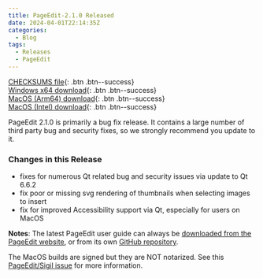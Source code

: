 ```yaml
---
title: PageEdit-2.1.0 Released
date: 2024-04-01T22:14:35Z
categories:
  - Blog
tags:
  - Releases
  - PageEdit
---
```


[CHECKSUMS file](https://github.com/Sigil-Ebook/PageEdit/releases/download/2.1.0/PageEdit-2.1.0-CHECKSUMS.sha256.txt){: .btn .btn--success}<br/>
[Windows x64 download](https://github.com/Sigil-Ebook/PageEdit/releases/download/2.1.0/PageEdit-2.1.0-Windows-x64-Setup.exe){: .btn .btn--success}<br/>
[MacOS (Arm64) download](https://github.com/Sigil-Ebook/PageEdit/releases/download/2.1.0/PageEdit.app-2.1.0-Mac-arm64.txz){: .btn .btn--success}<br/>
[MacOS (Intel) download](https://github.com/Sigil-Ebook/PageEdit/releases/download/2.1.0/PageEdit.app-2.1.0-Mac-x86_64.txz){: .btn .btn--success}

PageEdit 2.1.0 is primarily a bug fix release.  It contains a large number of third party bug and security fixes, so we strongly recommend you update to it.

### Changes in this Release
- fixes for numerous Qt related bug and security issues via update to Qt 6.6.2
- fix poor or missing svg rendering of thumbnails when selecting images to insert
- fix for improved Accessibility support via Qt, especially for users on MacOS
 
__Notes__:
The latest PageEdit user guide can always be [downloaded from the PageEdit website](https://sigil-ebook.com/pageedit/guide), or from its own [GitHub repository](https://github.com/Sigil-Ebook/pageedit-user-guide/releases/latest).

The MacOS builds are signed but they are NOT notarized.  See this [PageEdit/Sigil issue]( https://github.com/Sigil-Ebook/PageEdit/issues/31) for more information.


